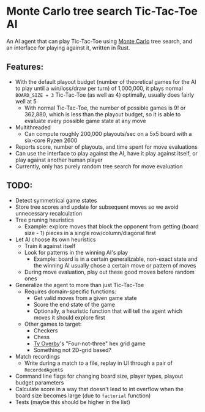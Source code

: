 # Monte Carlo tree search Tic-Tac-Toe AI

An AI agent that can play Tic-Tac-Toe using [Monte
Carlo](https://en.wikipedia.org/wiki/Monte_Carlo_tree_search) tree search, and an
interface for playing against it, written in Rust.

## Features:
- With the default playout budget (number of theoretical games for the AI to play
  until a win/loss/draw per turn) of 1,000,000, it plays normal `BOARD_SIZE = 3`
  Tic-Tac-Toe (as well as 4) optimally, usually does fairly well at 5
  - With normal Tic-Tac-Toe, the number of possible games is 9! or 362,880, which is
    less than the playout budget, so it is able to evaluate every possible game state
    at any move
- Multithreaded 
  - Can compute roughly 200,000 playouts/sec on a 5x5 board with a six-core Ryzen 2600
- Reports score, number of playouts, and time spent for move evaluations
- Can use the interface to play against the AI, have it play against itself, or play
  against another human player
- Currently, only has purely random tree search for move evaluation

## TODO:
- Detect symmetrical game states
- Store tree scores and update for subsequent moves so we avoid unnecessary
  recalculation
- Tree pruning heuristics
  - Example: explore moves that block the opponent from getting (board size - 1) pieces
    in a single row/column/diagonal first
- Let AI choose its own heuristics
  - Train it against itself
  - Look for patterns in the winning AI's play
    - Example: board is in a certain generalizable, non-exact state and the winning AI
      usually chose a certain move or pattern of moves
  - During move evaluation, play out these good moves before random ones
- Generalize the agent to more than just Tic-Tac-Toe
  - Requires domain-specific functions:
    - Get valid moves from a given game state
    - Score the end state of the game
    - Optionally, a heuristic function that will tell the agent which moves it should
      explore first
  - Other games to target:
    - Checkers
    - Chess
    - [Ty Overby](https://github.com/TyOverby)'s "Four-not-three" hex grid game
    - Something not 2D-grid based?
- Match recordings
  - Write during a match to a file, replay in UI through a pair of `RecordedAgent`s
- Command line flags for changing board size, player types, playout budget parameters
- Calculate score in a way that doesn't lead to int overflow when the board size becomes
  large (due to `factorial` function)
- Tests (maybe this should be higher in the list)
